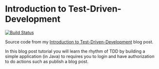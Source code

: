 # Introduction to Test-Driven-Development


[![Build Status](https://travis-ci.org/Adrianvdh/scholarcoder-tdd-intro.svg?branch=master)](https://travis-ci.org/Adrianvdh/scholarcoder-tdd-intro) 

Source code from my [Introduction to Test-Driven-Development](http://scholarcoder.com/1392/ttd-intro) blog post.

In this blog post tutorial you will learn the rhythm of TDD by building a simple application (in Java) to requires you
to login and have authorization to do actions such as publish a blog post.

